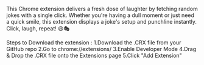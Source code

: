 This Chrome extension delivers a fresh dose of laughter by fetching random jokes with a single click.
Whether you're having a dull moment or just need a quick smile, this extension displays a joke's setup and punchline instantly.
Click, laugh, repeat! 😆🎭


Steps to Download the extension : 
1.Download the .CRX file from your GitHub repo
2.Go to chrome://extensions/
3.Enable Developer Mode
4.Drag & Drop the .CRX file onto the Extensions page
5.Click "Add Extension"

